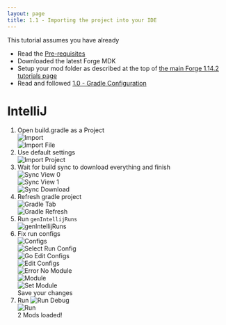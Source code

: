 ```yaml
---
layout: page
title: 1.1 - Importing the project into your IDE
---
```

This tutorial assumes you have already
- Read the [Pre-requisites](https://cadiboo.github.io/tutorials/Pre-requisites)
- Downloaded the latest Forge MDK
- Setup your mod folder as described at the top of [the main Forge 1.14.2 tutorials page](/tutorials/1.14.2/forge/)
- Read and followed [1.0 - Gradle Configuration](https://cadiboo.github.io/tutorials/1.14.2/forge/1.0-gradle-configuration/)

# IntelliJ
1) Open build.gradle as a Project  
![Import](/tutorials/1.14.2/forge/1.1-importing-project/import.png "Import")  
![Import File](/tutorials/1.14.2/forge/1.1-importing-project/import-file.png "Import File")  
2) Use default settings  
![Import Project](/tutorials/1.14.2/forge/1.1-importing-project/import-project.png "Import Project")  
3) Wait for build sync to download everything and finish  
![Sync View 0](/tutorials/1.14.2/forge/1.1-importing-project/sync-view-0.png "Sync View 0")  
![Sync View 1](/tutorials/1.14.2/forge/1.1-importing-project/sync-view-1.png "Sync View 1")  
![Sync Download](/tutorials/1.14.2/forge/1.1-importing-project/sync-download.png "Sync Download")  
4) Refresh gradle project  
![Gradle Tab](/tutorials/1.14.2/forge/1.1-importing-project/gradle-tab.png "Gradle Tab")  
![Gradle Refresh](/tutorials/1.14.2/forge/1.1-importing-project/gradle-refresh.png "Gradle Refresh")  
5) Run `genIntellijRuns`  
![genIntellijRuns](/tutorials/1.14.2/forge/1.1-importing-project/genIntellijRuns.png "genIntellijRuns")  
6) Fix run configs  
![Configs](/tutorials/1.14.2/forge/1.1-importing-project/configs.png "Configs")  
![Select Run Config](/tutorials/1.14.2/forge/1.1-importing-project/select-run-config.png "Select Run Config")  
![Go Edit Configs](/tutorials/1.14.2/forge/1.1-importing-project/go-edit-configs.png "Go Edit Configs")  
![Edit Configs](/tutorials/1.14.2/forge/1.1-importing-project/edit-configs.png "Edit Configs")  
![Error No Module](/tutorials/1.14.2/forge/1.1-importing-project/error-no-module.png "Error No Module")  
![Module](/tutorials/1.14.2/forge/1.1-importing-project/module.png "Module")  
![Set Module](/tutorials/1.14.2/forge/1.1-importing-project/set-module.png "Set Module")  
Save your changes
7) Run 
![Run Debug](/tutorials/1.14.2/forge/1.1-importing-project/run-debug.png "Run Debug")  
![Run](/tutorials/1.14.2/forge/1.1-importing-project/run.png "Run")  
2 Mods loaded!  

